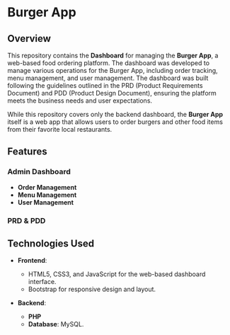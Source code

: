 # Burger App
## Overview

This repository contains the **Dashboard** for managing the **Burger App**, a web-based food ordering platform. The dashboard was developed to manage various operations for the Burger App, including order tracking, menu management, and user management. The dashboard was built following the guidelines outlined in the PRD (Product Requirements Document) and PDD (Product Design Document), ensuring the platform meets the business needs and user expectations.

While this repository covers only the backend dashboard, the **Burger App** itself is a web app that allows users to order burgers and other food items from their favorite local restaurants.

## Features

### Admin Dashboard
- **Order Management**
- **Menu Management**
- **User Management**
  
### PRD & PDD

## Technologies Used

- **Frontend**:
  - HTML5, CSS3, and JavaScript for the web-based dashboard interface.
  - Bootstrap for responsive design and layout.
  
- **Backend**:
  - **PHP**
  - **Database**: MySQL.
